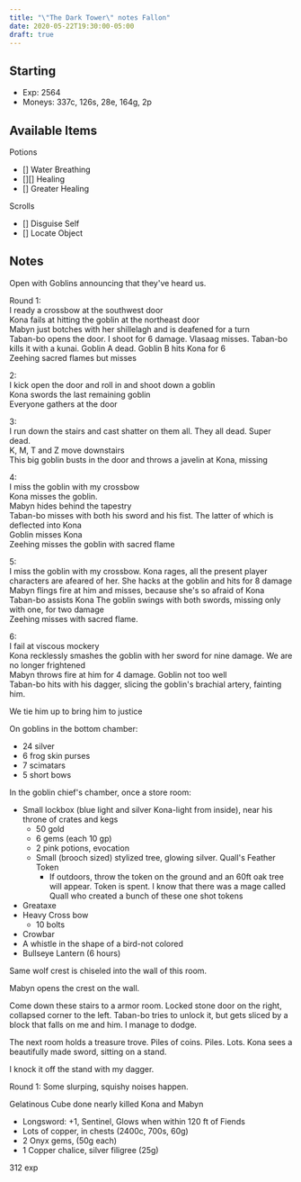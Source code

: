 ```yaml
---
title: "\"The Dark Tower\" notes Fallon"
date: 2020-05-22T19:30:00-05:00
draft: true
---
```


## Starting
* Exp: 2564
* Moneys: 337c, 126s, 28e, 164g, 2p

## Available Items
Potions
* [] Water Breathing
* [][] Healing
* [] Greater Healing

Scrolls
* [] Disguise Self
* [] Locate Object

## Notes
Open with Goblins announcing that they've heard us.

Round 1:  
I ready a crossbow at the southwest door  
Kona fails at hitting the goblin at the northeast door  
Mabyn just botches with her shillelagh and is deafened for a turn  
Taban-bo opens the door. I shoot for 6 damage. Vlasaag misses. Taban-bo kills it
with a kunai. Goblin A dead.
Goblin B hits Kona for 6  
Zeehing sacred flames but misses  

2:  
I kick open the door and roll in and shoot down a goblin  
Kona swords the last remaining goblin  
Everyone gathers at the door  

3:  
I run down the stairs and cast shatter on them all. They all dead. Super dead.  
K, M, T and Z move downstairs  
This big goblin busts in the door and throws a javelin at Kona, missing  

4:  
I miss the goblin with my crossbow   
Kona misses the goblin.  
Mabyn hides behind the tapestry  
Taban-bo misses with both his sword and his fist. The latter of which is
deflected into Kona  
Goblin misses Kona  
Zeehing misses the goblin with sacred flame  

5:  
I miss the goblin with my crossbow.
Kona rages, all the present player characters are afeared of her. She hacks at
the goblin and hits for 8 damage
Mabyn flings fire at him and misses, because she's so afraid of Kona
Taban-bo assists Kona
The goblin swings with both swords, missing only with one, for two damage  
Zeehing misses with sacred flame.

6:  
I fail at viscous mockery  
Kona recklessly smashes the goblin with her sword for nine damage. We are no
longer frightened  
Mabyn throws fire at him for 4 damage. Goblin not too well  
Taban-bo hits with his dagger, slicing the goblin's brachial artery, fainting
him.  

We tie him up to bring him to justice

On goblins in the bottom chamber:
* 24 silver
* 6 frog skin purses
* 7 scimatars
* 5 short bows

In the goblin chief's chamber, once a store room:
* Small lockbox (blue light and silver Kona-light from inside), near his throne
of crates and kegs
  * 50 gold
  * 6 gems (each 10 gp)
  * 2 pink potions, evocation
  * Small (brooch sized) stylized tree, glowing silver. Quall's Feather Token
    * If outdoors, throw the token on the ground and an 60ft oak tree will
    appear. Token is spent. I know that there was a mage called Quall who
    created a bunch of these one shot tokens
* Greataxe
* Heavy Cross bow
  * 10 bolts
* Crowbar
* A whistle in the shape of a bird-not colored
* Bullseye Lantern (6 hours)

Same wolf crest is chiseled into the wall of this room.

Mabyn opens the crest on the wall.

Come down these stairs to a armor room. Locked stone door on the right,
collapsed corner to the left. Taban-bo tries to unlock it, but gets sliced by
a block that falls on me and him. I manage to dodge.

The next room holds a treasure trove. Piles of coins. Piles. Lots. Kona sees a
beautifully made sword, sitting on a stand.

I knock it off the stand with my dagger.

Round 1:
Some slurping, squishy noises happen.


Gelatinous Cube done nearly killed Kona and Mabyn
* Longsword: +1, Sentinel, Glows when within 120 ft of Fiends
* Lots of copper, in chests (2400c, 700s, 60g)
* 2 Onyx gems, (50g each)
* 1 Copper chalice, silver filigree (25g)

312 exp
